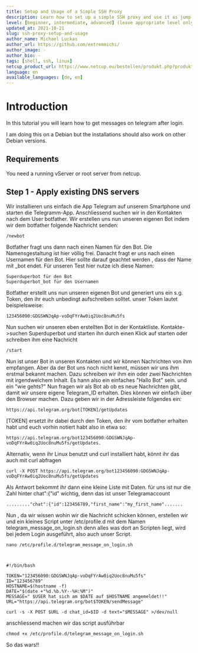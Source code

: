 ```yaml
---
title: Setup and Usage of a Simple SSH Proxy
description: Learn how to set up a simple SSH proxy and use it as jump host or SOCKS proxy.
level: [beginner, intermediate, advanced] (leave appropriate level only)
updated_at: 2021-10-21
slug: ssh-proxy-setup-and-usage
author_name: Michael Luckas
author_url: https://github.com/extremmichi/
author_image: -
author_bio: -
tags: [shell, ssh, linux] 
netcup_product_url: https://www.netcup.eu/bestellen/produkt.php?produkt=2991
language: en
available_languages: [de, en]
---
```

# Introduction

In this tutorial you will learn how to get messages on telegram after login.

I am doing this on a Debian  but the installations should also work on other Debian versions.


## Requirements

You need a running vServer or root server from netcup.

## Step 1 - Apply existing DNS servers
Wir installieren uns einfach die App Telegram auf unserem Smartphone
und starten die Telegramm-App.
Anschliessend suchen wir in den Kontakten nach dem User botfather.
Wir erstellen uns nun unseren eigenen Bot indem wir dem botfather
folgende Nachricht senden:

    /newbot

     

 
Botfather fragt uns dann nach einen Namen für den Bot. Die Namensgestaltung
ist hier völlig frei. Danacht fragt er uns nach einen Usernamen für den Bot.
Hier sollte darauf geachtet werden , dass der Name mit _bot endet.
Für unseren Test hier nutze ich diese Namen:

 

    Superduperbot für den Bot
    Superduperbot_bot für den Usernamen

     

Botfather erstellt uns nun unseren eigenen Bot und generiert uns ein
s.g. Token, den ihr euch unbedingt aufschreiben solltet.
unser Token lautet beispielsweise:

    123456090:GDGSWNJqAp-voDqFYrAw0iq2Uoc8nuMu5fs

     

Nun suchen wir unseren eben erstellten Bot in der Kontaktliste.
Kontakte->suchen Superduperbot und starten ihn durch einen Klick auf starten oder schreiben ihm eine Nachricht

    /start

     

Nun ist unser Bot in unseren Kontakten und wir können Nachrichten von ihm empfangen.
Aber da der Bot uns noch nicht kennt, müssen wir uns ihm erstmal bekannt machen.
Dazu schreiben wir ihm ein oder zwei Nachrichten mit irgendwelchem Inhalt.
Es hann also ein einfaches "Hallo Bot" sein. und ein "wie gehts?"
Nun fragen wir als Bot ab ob es neue Nachrichten gibt, damit wir unsere eigene Telegram_ID erhalten.
Dies können wir einfach über den Browser machen. Dazu geben wir in der Adressleiste folgendes ein:

    https://api.telegram.org/bot[TOKEN]/getUpdates

     

[TOKEN] ersetzt ihr dabei durch den Token, den ihr vom botfather erhalten habt und euch vorhin notiert habt
also in etwa so:

    https://api.telegram.org/bot123456090:GDGSWNJqAp-voDqFYrAw0iq2Uoc8nuMu5fs/getUpdates.

     

Alternativ, wenn ihr Linux benutzt und curl installiert habt,
könnt ihr das auch mit curl abfragen

    curl -X POST https://api.telegram.org/bot123456090:GDGSWNJqAp-voDqFYrAw0iq2Uoc8nuMu5fs/getUpdates

     

Als Antwort bekommt ihr dann eine kleine Liste mit Daten.
für uns ist nur die Zahl hinter chat":{"id" wichtig,
denn das ist unser Telegramaccount

    ........."chat":{"id":123456789,"first_name":"my_first_name".......

     

Nun , da wir wissen wohin wir die Nachricht schicken können, erstellen wir
und ein kleines Script unter /etc/profile.d mit dem Namen telegram_message_on_login.sh
denn alles was dort an Scripten liegt, wird bei jedem Login ausgeführt, also auch unser Script.

    nano /etc/profile.d/telegram_message_on_login.sh

     

    #!/bin/bash

    TOKEN="123456090:GDGSWNJqAp-voDqFYrAw0iq2Uoc8nuMu5fs"
    ID="123456789"
    HOSTNAME=$(hostname -f)
    DATE="$(date +"%d.%b.%Y--%H:%M")"
    MESSAGE=" $USER hat sich am $DATE auf $HOSTNAME angemeldet!!"
    URL="https://api.telegram.org/bot$TOKEN/sendMessage"

    curl -s -X POST $URL -d chat_id=$ID -d text="$MESSAGE" >/dev/null

     

anschliessend machen wir das script ausführbar

    chmod +x /etc/profile.d/telegram_message_on_login.sh

     

So das wars!!
